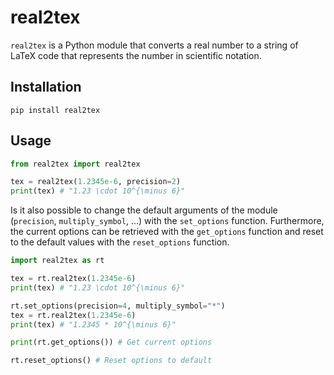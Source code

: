 # real2tex

`real2tex` is a Python module that converts a real number
to a string of LaTeX code that represents the number
in scientific notation.

## Installation
```
pip install real2tex
```

## Usage
```python
from real2tex import real2tex

tex = real2tex(1.2345e-6, precision=2)
print(tex) # "1.23 \cdot 10^{\minus 6}"
```

Is it also possible to change the default arguments of the module (`precision`, `multiply_symbol`,
...) with the
`set_options` function. Furthermore, the current options can be retrieved with
the `get_options` function and reset to the default values with the
`reset_options` function.
```python
import real2tex as rt

tex = rt.real2tex(1.2345e-6)
print(tex) # "1.23 \cdot 10^{\minus 6}"

rt.set_options(precision=4, multiply_symbol="*")
tex = rt.real2tex(1.2345e-6)
print(tex) # "1.2345 * 10^{\minus 6}"

print(rt.get_options()) # Get current options

rt.reset_options() # Reset options to default
```